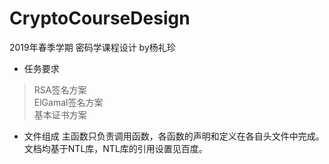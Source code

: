 # CryptoCourseDesign
2019年春季学期 密码学课程设计 by杨礼珍
+ 任务要求
> RSA签名方案<br>
 ElGamal签名方案<br>
 基本证书方案
+ 文件组成
主函数只负责调用函数，各函数的声明和定义在各自头文件中完成。
文档均基于NTL库，NTL库的引用设置见百度。
